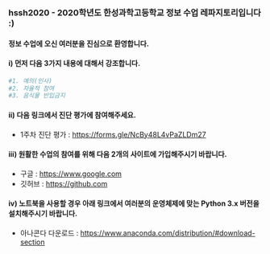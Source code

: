 ### hssh2020 - 2020학년도 한성과학고등학교 정보 수업 레파지토리입니다 :)

#### 정보 수업에 오신 여러분을 진심으로 환영합니다.

#### i) 먼저 다음 3가지 내용에 대해서 강조합니다.

```python
#1. 예의(인사)
#2. 자율적 참여
#3. 음식물 반입금지
```

#### ii) 다음 링크에서 진단 평가에 참여해주세요.
- 1주차 진단 평가 : https://forms.gle/NcBy48L4vPaZLDm27

#### iii) 원활한 수업의 참여를 위해 다음 2개의 사이트에 가입해주시기 바랍니다.

- 구글 : https://www.google.com  
- 깃허브 : https://github.com

#### iv) 노트북을 사용할 경우 아래 링크에서 여러분의 운영체제에 맞는 Python 3.x 버전을 설치해주시기 바랍니다.

- 아나콘다 다운로드 : https://www.anaconda.com/distribution/#download-section

